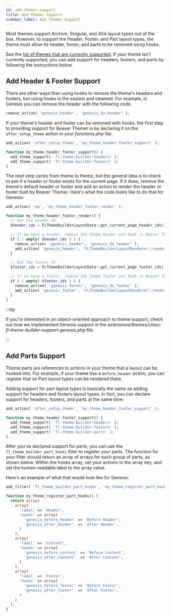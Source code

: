 ```yaml
---
id: add-themer-support
title: Add Themer Support
sidebar_label: Add Themer Support
---
```


Most themes support Archive, Singular, and 404 layout types out of the box. However, to support the Header, Footer, and Part layout types, the theme must allow its header, footer, and parts to be removed using hooks.

See the [list of themes that are currently supported](/beaver-themer/developer/add-themer-support). If your theme isn't currently supported, you can add support for headers, footers, and parts by following the instructions below.

## Add Header & Footer Support

There are other ways than using hooks to remove the theme's headers and footers, but using hooks is the easiest and cleanest. For example, in Genesis you can remove the header with the following code.

```php
remove_action( 'genesis_header', 'genesis_do_header' );
```

If your theme's header and footer can be removed with hooks, the first step to providing support for Beaver Themer is by declaring it on the `after_setup_theme` action in your _functions.php_ file:

```php
add_action( 'after_setup_theme', 'my_theme_header_footer_support' );

function my_theme_header_footer_support() {
  add_theme_support( 'fl-theme-builder-headers' );
  add_theme_support( 'fl-theme-builder-footers' );
}
```

The next step varies from theme to theme, but the general idea is to check to see if a header or footer exists for the current page. If it does, remove the theme's default header or footer and add an action to render the header or footer built by Beaver Themer. Here's what the code looks like to do that for Genesis:

```php
add_action( 'wp', 'my_theme_header_footer_render' );

function my_theme_header_footer_render() {
  // Get the header ID.
  $header_ids = FLThemeBuilderLayoutData::get_current_page_header_ids();

  // If we have a header, remove the theme header and hook in Beaver Themer'
  if ( ! empty( $header_ids ) ) {
    remove_action( 'genesis_header', 'genesis_do_header' );
    add_action( 'genesis_header', 'FLThemeBuilderLayoutRenderer::render_header' );
  }

  // Get the footer ID.
  $footer_ids = FLThemeBuilderLayoutData::get_current_page_footer_ids();

  // If we have a footer, remove the theme footer and hook in Beaver Themer.
  if ( ! empty( $footer_ids ) ) {
    remove_action( 'genesis_footer', 'genesis_do_footer' );
    add_action( 'genesis_footer', 'FLThemeBuilderLayoutRenderer::render_footer' );
  }
}
```

:::tip

If you're interested in an object-oriented approach to theme support, check out how we implemented Genesis support in the _extensions/themes/class-fl-theme-builder-support-genesis.php_ file.

:::

## Add Parts Support

Theme parts are references to actions in your theme that a layout can be hooked into. For example, if your theme has a `before_header` action, you can register that so Part layout types can be rendered there.

Adding support for part layout types is basically the same as adding support for headers and footers layout types. In fact, you can declare support for headers, footers, and parts at the same time:

```php
add_action( 'after_setup_theme', 'my_theme_header_footer_support' );

function my_theme_header_footer_support() {
  add_theme_support( 'fl-theme-builder-headers' );
  add_theme_support( 'fl-theme-builder-footers' );
  add_theme_support( 'fl-theme-builder-parts' );
}
```

After you've declared support for parts, you can use the `fl_theme_builder_part_hooks` filter to register your parts. The function for your filter should return an array of arrays for each group of parts, as shown below. Within the hooks array, set your actions to the array key, and set the human-readable label to the array value.

Here's an example of what that would look like for Genesis:

```php
add_filter( 'fl_theme_builder_part_hooks', 'my_theme_register_part_hooks' );

function my_theme_register_part_hooks() {
  return array(
    array(
      'label' => 'Header',
      'hooks' => array(
        'genesis_before_header' => 'Before Header',
        'genesis_after_header'  => 'After Header',
      )
    ),
    array(
      'label' => 'Content',
      'hooks' => array(
        'genesis_before_content' => 'Before Content',
        'genesis_after_content'  => 'After Content',
      )
    ),
    array(
      'label' => 'Footer',
      'hooks' => array(
        'genesis_before_footer' => 'Before Footer',
        'genesis_after_footer'  => 'After Footer',
      )
    )
  );
}
```
